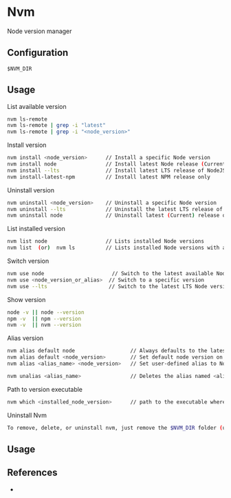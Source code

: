 # Nvm

Node version manager

## Configuration

`$NVM_DIR`

## Usage

List available version 
```bash
nvm ls-remote
nvm ls-remote | grep -i "latest"        
nvm ls-remote | grep -i "<node_version>"
```

Install version
```bash
nvm install <node_version>      // Install a specific Node version
nvm install node                // Install latest Node release (Current)
nvm install --lts               // Install latest LTS release of NodeJS
nvm install-latest-npm          // Install latest NPM release only
```

Uninstall version
```bash
nvm uninstall <node_version>    // Uninstall a specific Node version
nvm uninstall --lts             // Uninstall the latest LTS release of Node
nvm uninstall node              // Uninstall latest (Current) release of Node
```

List installed version
```bash
nvm list node                   // Lists installed Node versions
nvm list  (or)  nvm ls          // Lists installed Node versions with additional release info
```

Switch version
```bash
nvm use node                      // Switch to the latest available Node version
nvm use <node_version_or_alias>  // Switch to a specific version
nvm use --lts                    // Switch to the latest LTS Node version
```

Show version
```bash
node -v || node --version
npm -v  || npm --version
nvm -v  || nvm --version
```

Alias version
```bash
nvm alias default node                  // Always defaults to the latest available node version on a shell
nvm alias default <node_version>        // Set default node version on a shell
nvm alias <alias_name> <node_version>   // Set user-defined alias to Node versions 

nvm unalias <alias_name>                // Deletes the alias named <alias_name>
```

Path to version executable
```bash
nvm which <installed_node_version>      // path to the executable where a specific Node version is installed
```

Uninstall Nvm
```bash
To remove, delete, or uninstall nvm, just remove the $NVM_DIR folder (usually ~/.nvm)
```
## Usage

## References

- [](https://gist.github.com/chranderson/b0a02781c232f170db634b40c97ff455)
